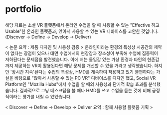 # portfolio

#####
해당 자료는 소셜 VR 플랫폼에서 온라인 수업을 할 때 사용할 수 있는
"Effective 하고 Usable"한 온라인 플랫폼과, 앉아서 사용할 수 있는 VR 디바이스를 고안한 것입니다.
(Discover -> Define -> Develop -> Deliver)

< 논문 요약 : 제품 디자인 및 사용성 검증 >
온라인이라는 환경의 특성상 시공간의 제약이 없다는 장점이 있으나
대면 수업에서의 현장감과 장소성이 부족해 수업에 집중력이 저하된다는 문제점을 발견했습니다.
이에 저는 몰입감 있는 가상 환경과 타인의 현존감까지 제공하는 VR이 활용된다면 해당 문제를 개선할 수 있을 거라고 생각했습니다.
하지만 '장시간 지속'된다는 수업의 특성상, HMD를 계속하여 착용하고 있기 불편하다는 가설을 바탕으로
"앉아서 사용할 수 있는 PC VR" 디바이스를 디자인 했고,
Social VR Platform인 "Mozilla Hubs"에서 수업을 할 때의 사용성과 단기적 학습 효과를 분석했습니다.
결과적으로 그냥 데스크탑을 볼 때나 HMD를 쓰고 수업을 듣는 것에 비해 긍정적이라는 평가를 내릴 수 있었습니다.

< Discover -> Define -> Develop -> Deliver 요약 : 함께 사용할 플랫폼 기획 >
